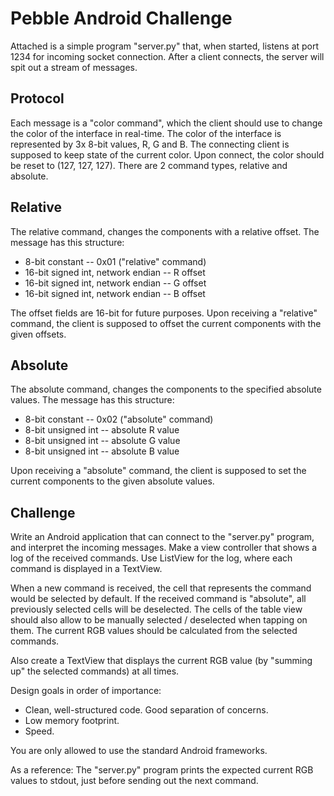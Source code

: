 Pebble Android Challenge
===

Attached is a simple program "server.py" that, when started, listens at port 1234 for incoming socket connection.
After a client connects, the server will spit out a stream of messages.

Protocol
---

Each message is a "color command", which the client should use to change the color of the interface in real-time.
The color of the interface is represented by 3x 8-bit values, R, G and B.
The connecting client is supposed to keep state of the current color. Upon connect, the color should be reset to (127, 127, 127).
There are 2 command types, relative and absolute.

## Relative

The relative command, changes the components with a relative offset.
The message has this structure:

* 8-bit constant 	                  -- 0x01 ("relative" command)
* 16-bit signed int, network endian -- R offset
* 16-bit signed int, network endian -- G offset
* 16-bit signed int, network endian -- B offset

The offset fields are 16-bit for future purposes.
Upon receiving a "relative" command, the client is supposed to offset the current components with the given offsets.


## Absolute

The absolute command, changes the components to the specified absolute values.
The message has this structure:

* 8-bit constant 	   -- 0x02 ("absolute" command)
* 8-bit unsigned int -- absolute R value
* 8-bit unsigned int -- absolute G value
* 8-bit unsigned int -- absolute B value

Upon receiving a "absolute" command, the client is supposed to set the current components to the given absolute values.


Challenge
---

Write an Android application that can connect to the "server.py" program, and interpret the incoming messages.
Make a view controller that shows a log of the received commands.
Use ListView for the log, where each command is displayed in a TextView.

When a new command is received, the cell that represents the command would be selected by default.
If the received command is "absolute", all previously selected cells will be deselected.
The cells of the table view should also allow to be manually selected / deselected when tapping on them.
The current RGB values should be calculated from the selected commands.

Also create a TextView that displays the current RGB value (by "summing up" the selected commands) at all times.

Design goals in order of importance:
* Clean, well-structured code. Good separation of concerns.
* Low memory footprint.
* Speed.

You are only allowed to use the standard Android frameworks.

As a reference: The "server.py" program prints the expected current RGB values to stdout, just before sending out the next command.
